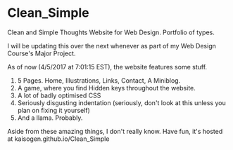 # Clean_Simple
Clean and Simple Thoughts
Website for Web Design. Portfolio of types. 

I will be updating this over the next whenever as part of my Web Design Course's Major Project.

As of now (4/5/2017 at 7:01:15 EST), the website features some stuff.

1. 5 Pages. Home, Illustrations, Links, Contact, A Miniblog.
2. A game, where you find Hidden keys throughout the website.
3. A lot of badly optimised CSS
4. Seriously disgusting indentation (seriously, don't look at this unless you plan on fixing it yourself)
5. And a llama. Probably.

Aside from these amazing things, I don't really know. Have fun, it's hosted at kaisogen.github.io/Clean_Simple
